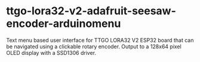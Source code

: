 # ttgo-lora32-v2-adafruit-seesaw-encoder-arduinomenu

Text menu based user interface for TTGO LORA32 V2 ESP32 board that can be navigated using a clickable rotary encoder. Output to a 128x64 pixel OLED display with a SSD1306 driver.
